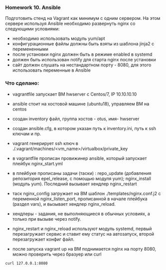  ### Homework 10. Ansible

 Подготовить стенд на Vagrant как минимум с одним сервером. На этом сервере используя Ansible необходимо развернуть nginx со следующими условиями:
- необходимо использовать модуль yum/apt
- конфигурационные файлы должны быть взяты из шаблона jinja2 с перемененными
- после установки nginx должен быть в режиме enabled в systemd
- должен быть использован notify для старта nginx после установки
- сайт должен слушать на нестандартном порту - 8080, для этого использовать переменные в Ansible


### Что сделано:

* vagrantfile запускает ВМ hwserver с Centos/7, IP 10.10.10.10

* ansible стоит на хостовой машине (ubuntu18), управляем ВМ на centos

* создан inventory файл, группа хостов - otus, имя- hwserver 

* создан  ansible.cfg, в котором указан путь к inventory.ini, путь к ssh ключам и пр. 
* vagrant генерирует ssh ключ в ./.vagrant/machines/<vm_name>/virtualbox/private_key

* в vagrantfile прописан провижинер ansible, который запускает плейбук nginx_start.yml

* в плейбуке прописаны задачи (таски) : repo_update (добавления репозитория epel_release, с помощью модуля yum); nginx_install (модуль yum). Последний вызывает хендлер nginx_restart

* таск nginx_config загружает на ВМ шаблон ./templates/nginx.conf.j2 c переменной nginx_listen_port, прописанной в начале плейбука (раздел vars), и вызывает хендлер nginx_reload.

* хендлеры - задания, не выполняющиеся в обычных условиях, а только при вызыве через notify.

* nginx_restart и nginx_reload используют модуль systemd, первый перезагружает сервис и ставит ему статус на автозапуск, второй перезагружает конфиг файл. 

* после запуска vagrant up на ВМ поднимается nginx на порту 8080, можно проверить через бразуер или curl

```
curl 127.0.0.1:8080
```